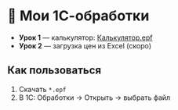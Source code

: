 # 🧮 Мои 1С-обработки
- **Урок 1** — калькулятор: [Калькулятор.epf](./Калькулятор.epf)  
- **Урок 2** — загрузка цен из Excel (скоро)

## Как пользоваться
1. Скачать `*.epf`  
2. В 1С: Обработки → Открыть → выбрать файл
